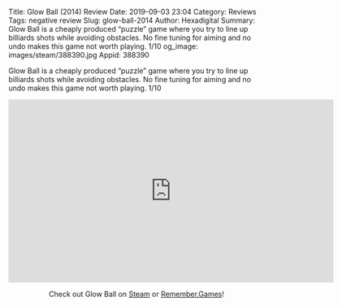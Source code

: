 Title: Glow Ball (2014) Review
Date: 2019-09-03 23:04
Category: Reviews
Tags: negative review
Slug: glow-ball-2014
Author: Hexadigital
Summary: Glow Ball is a cheaply produced “puzzle” game where you try to line up billiards shots while avoiding obstacles. No fine tuning for aiming and no undo makes this game not worth playing. 1/10
og_image: images/steam/388390.jpg
Appid: 388390

Glow Ball is a cheaply produced “puzzle” game where you try to line up billiards shots while avoiding obstacles. No fine tuning for aiming and no undo makes this game not worth playing. 1/10

<center><iframe src="https://www.youtube.com/embed/8-7CJWRGSqY?feature=oembed" allow="accelerometer; autoplay; encrypted-media; gyroscope; picture-in-picture" width="640" height="360" frameborder="0"></iframe>

Check out Glow Ball on [Steam](https://store.steampowered.com/app/388390/?curator_clanid=34633900) or [Remember.Games](https://remember.games/game/2549/)!</center>
